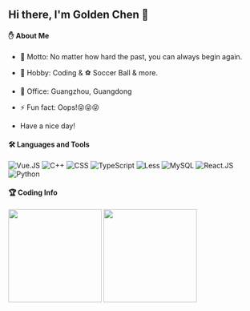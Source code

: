 ## Hi there, I'm Golden Chen 👋

#### :raised_hand: About Me



- 🌟 Motto: No matter how hard the past, you can always begin again.
- 🌱 Hobby: Coding & ⚽ Soccer Ball & more.

- 🏢 Office: Guangzhou, Guangdong
- ⚡ Fun fact: Oops!😝😝😝
- Have a nice day!

#### 🛠 Languages and Tools

![Vue.JS](https://img.shields.io/badge/-Vue.js-35495c?&style=flat-square&logo=vue.js&logoColor=default)
![C++](https://img.shields.io/badge/-C++-brightgreen?style=flat-square&logo=C&logoColor=default)
![CSS](https://img.shields.io/badge/-CSS-0A1A2F?style=flat-square&logo=CSS&logoColor=default)
![TypeScript](https://img.shields.io/badge/-TypeScript-007ACC?style=flat-square&logo=TypeScript&logoColor=default)
![Less](https://img.shields.io/badge/-Less-090909?style=flat-square&logo=Less&logoColor=default)
![MySQL](https://img.shields.io/badge/-MySQL-4479A1?style=flat-square&logo=MySQL&logoColor=white)
![React.JS](https://img.shields.io/badge/-React.js-35495c?&style=flat-square&logo=React&logoColor=default)
![Python](https://img.shields.io/badge/-Python-375A81?style=flat-square&logo=Python&logoColor=default)

#### :trophy: Coding Info

<p>
  <img height="186em" src="https://github-readme-stats.anuraghazra1.vercel.app/api?username=Gold-Chen&count_private=true&show_icons=true&include_all_commits=true&theme=gruvbox"/>
  <img height="186em" src="https://github-readme-stats.anuraghazra1.vercel.app/api/top-langs/?username=Gold-Chen&hide=css,html,scss,less,stylus&langs_count=10&layout=compact&theme=gruvbox"/>
</p>
